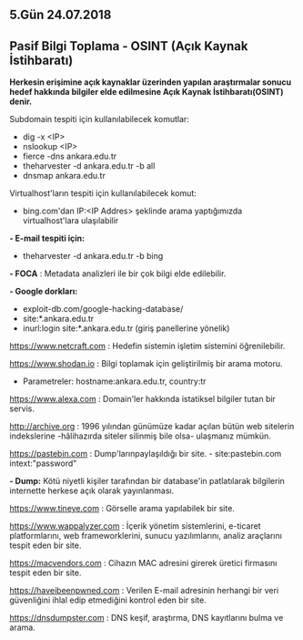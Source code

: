 ##  **5.Gün 24.07.2018**

##  Pasif Bilgi Toplama - OSINT (Açık Kaynak İstihbaratı)

**Herkesin erişimine açık kaynaklar üzerinden yapılan araştırmalar sonucu hedef hakkında bilgiler elde edilmesine Açık Kaynak İstihbaratı(OSINT) denir.**

Subdomain tespiti için kullanılabilecek komutlar:
  - dig -x \<IP>
  - nslookup \<IP>
  - fierce -dns ankara.edu.tr
  - theharvester -d ankara.edu.tr -b all
  - dnsmap ankara.edu.tr
  
Virtualhost'ların tespiti için kullanılabilecek komut:
  - bing.com'dan IP:\<IP Addres> şeklinde arama yaptığımızda virtualhost'lara ulaşılabilir

**- E-mail tespiti için:**
  - theharvester -d ankara.edu.tr -b bing

**- FOCA** : Metadata analizleri ile bir çok bilgi elde edilebilir.

**- Google dorkları:**
  - exploit-db.com/google-hacking-database/
  - site:*.ankara.edu.tr
  - inurl:login site:*.ankara.edu.tr (giriş panellerine yönelik)
  
https://www.netcraft.com : Hedefin sistemin işletim sistemini öğrenilebilir.

https://www.shodan.io : Bilgi toplamak için geliştirilmiş bir arama motoru. 
  - Parametreler: hostname:ankara.edu.tr, country:tr

https://www.alexa.com : Domain'ler hakkında istatiksel bilgiler tutan bir servis.

http://archive.org : 1996 yılından günümüze kadar açılan bütün web sitelerin indekslerine -hâlihazırda siteler silinmiş bile olsa- ulaşmanız mümkün.

https://pastebin.com : Dump'larınpaylaşıldığı bir site.
    - site:pastebin.com intext:"password"

**- Dump:** Kötü niyetli kişiler tarafından bir database'in patlatılarak bilgilerin internette herkese açık olarak yayınlanması.

https://www.tineye.com : Görselle arama yapılabilek bir site.

https://www.wappalyzer.com : İçerik yönetim sistemlerini, e-ticaret platformlarını, web frameworklerini, sunucu yazılımlarını, analiz araçlarını tespit eden bir site.

https://macvendors.com : Cihazın MAC adresini girerek üretici firmasını tespit eden bir site.

https://haveibeenpwned.com :  Verilen E-mail adresinin herhangi bir veri güvenliğini ihlal edip etmediğini kontrol eden bir site.

https://dnsdumpster.com : DNS keşif, araştırma, DNS kayıtlarını bulma ve arama.
